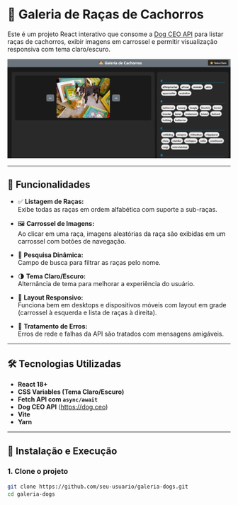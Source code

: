 # 🐶 Galeria de Raças de Cachorros

Este é um projeto React interativo que consome a [Dog CEO API](https://dog.ceo/dog-api/) para listar raças de cachorros, exibir imagens em carrossel e permitir visualização responsiva com tema claro/escuro.

![Preview](./preview.png)

---

## 🎯 Funcionalidades

- ✅ **Listagem de Raças:**  
  Exibe todas as raças em ordem alfabética com suporte a sub-raças.

- 🖼 **Carrossel de Imagens:**  
  Ao clicar em uma raça, imagens aleatórias da raça são exibidas em um carrossel com botões de navegação.

- 🔎 **Pesquisa Dinâmica:**  
  Campo de busca para filtrar as raças pelo nome.

- 🌗 **Tema Claro/Escuro:**  
  Alternância de tema para melhorar a experiência do usuário.

- 📱 **Layout Responsivo:**  
  Funciona bem em desktops e dispositivos móveis com layout em grade (carrossel à esquerda e lista de raças à direita).

- 🧠 **Tratamento de Erros:**  
  Erros de rede e falhas da API são tratados com mensagens amigáveis.

---

## 🛠 Tecnologias Utilizadas

- **React 18+**
- **CSS Variables (Tema Claro/Escuro)**
- **Fetch API com `async/await`**
- **Dog CEO API** (https://dog.ceo)
- **Vite**
- **Yarn**

---

## 🚀 Instalação e Execução

### 1. Clone o projeto

```bash
git clone https://github.com/seu-usuario/galeria-dogs.git
cd galeria-dogs
